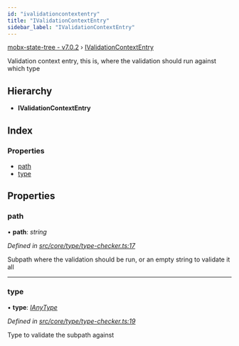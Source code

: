 ```yaml
---
id: "ivalidationcontextentry"
title: "IValidationContextEntry"
sidebar_label: "IValidationContextEntry"
---
```


[mobx-state-tree - v7.0.2](../index.md) › [IValidationContextEntry](ivalidationcontextentry.md)

Validation context entry, this is, where the validation should run against which type

## Hierarchy

* **IValidationContextEntry**

## Index

### Properties

* [path](ivalidationcontextentry.md#path)
* [type](ivalidationcontextentry.md#type)

## Properties

###  path

• **path**: *string*

*Defined in [src/core/type/type-checker.ts:17](https://github.com/mobxjs/mobx-state-tree/blob/b34bf45a/src/core/type/type-checker.ts#L17)*

Subpath where the validation should be run, or an empty string to validate it all

___

###  type

• **type**: *[IAnyType](ianytype.md)*

*Defined in [src/core/type/type-checker.ts:19](https://github.com/mobxjs/mobx-state-tree/blob/b34bf45a/src/core/type/type-checker.ts#L19)*

Type to validate the subpath against
